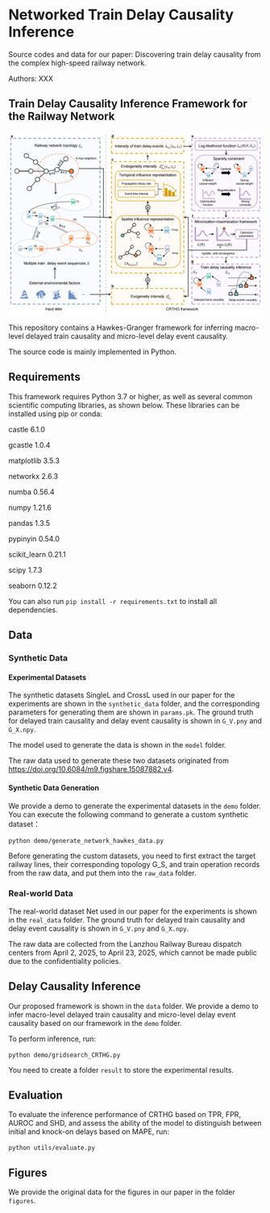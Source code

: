 # Networked Train Delay Causality Inference

Source codes and data for our paper: Discovering train delay causality from the complex high-speed railway network.

Authors: XXX

##  Train Delay Causality Inference Framework for the Railway Network

![framework](figures/fig2.png)

This repository contains a Hawkes-Granger framework for inferring macro-level delayed train causality and micro-level delay event causality.

The source code is mainly implemented in Python.

## Requirements

This framework requires Python 3.7 or higher, as well as several common scientific computing libraries, as shown below. These libraries can be installed using pip or conda:

castle 6.1.0

gcastle 1.0.4

matplotlib 3.5.3

networkx 2.6.3

numba 0.56.4

numpy 1.21.6

pandas 1.3.5

pypinyin 0.54.0

scikit_learn 0.21.1

scipy 1.7.3

seaborn 0.12.2

You can also run `pip install -r requirements.txt` to install all dependencies.

## Data

### Synthetic Data

#### Experimental Datasets

The synthetic datasets SingleL and CrossL used in our paper for the experiments are shown in the `synthetic_data` folder, and the corresponding parameters for generating them are shown in `params.pk`. The ground truth for delayed train causality and delay event causality is shown in `G_V.pny` and `G_X.npy`.

The model used to generate the data is shown in the `model` folder.

The raw data used to generate these two datasets originated from https://doi.org/10.6084/m9.figshare.15087882.v4. 

#### Synthetic Data Generation

We provide a demo to generate the experimental datasets in the `demo` folder. You can execute the following command to generate a custom synthetic dataset：

`
python demo/generate_network_hawkes_data.py
`

Before generating the custom datasets, you need to first extract the target railway lines, their corresponding topology G_S, and train operation records from the raw data, and put them into the `raw_data` folder.

### Real-world Data
The real-world dataset Net used in our paper for the experiments is shown in the `real_data` folder. The ground truth for delayed train causality and delay event causality is shown in `G_V.pny` and `G_X.npy`.

The raw data are collected from the Lanzhou Railway Bureau dispatch centers from April 2, 2025, to April 23, 2025, which cannot be made public due to the confidentiality policies.

## Delay Causality Inference
Our proposed framework is shown in the `data` folder. We provide a demo to infer macro-level delayed train causality and micro-level delay event causality based on our framework in the `demo` folder. 

To perform inference, run:

`
python demo/gridsearch_CRTHG.py
`

You need to create a folder `result` to store the experimental results.

## Evaluation
To evaluate the inference performance of CRTHG based on TPR, FPR, AUROC and SHD, and assess the ability of the model to distinguish between initial and knock-on delays based on MAPE, run:

`
python utils/evaluate.py
`

## Figures
We provide the original data for the figures in our paper in the folder `figures`.
